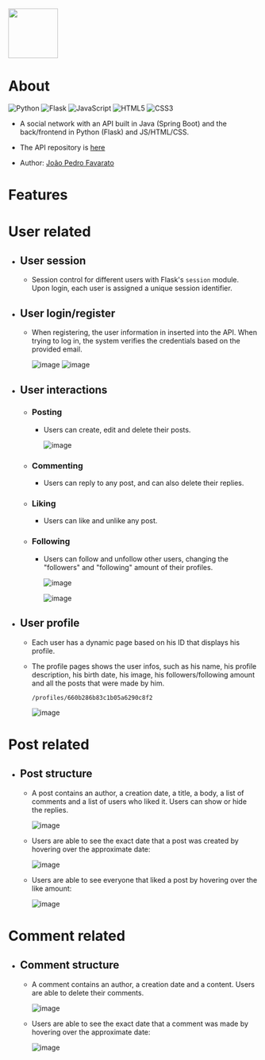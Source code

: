 # <img src="https://i.ibb.co/v4jzr3D/1710963331318.png" width="100"/>

# About
![Python](https://img.shields.io/badge/python-3670A0?style=for-the-badge&logo=python&logoColor=ffdd54) ![Flask](https://img.shields.io/badge/flask-%23000.svg?style=for-the-badge&logo=flask&logoColor=white) ![JavaScript](https://img.shields.io/badge/javascript-%23323330.svg?style=for-the-badge&logo=javascript&logoColor=%23F7DF1E) ![HTML5](https://img.shields.io/badge/html5-%23E34F26.svg?style=for-the-badge&logo=html5&logoColor=white) ![CSS3](https://img.shields.io/badge/css3-%231572B6.svg?style=for-the-badge&logo=css3&logoColor=white)
 
- A social network with an API built in Java (Spring Boot) and the back/frontend in Python (Flask) and JS/HTML/CSS.

- The API repository is <a href="https://github.com/docafavarato/linkupapi">here</a>

- Author: <a href="https://www.linkedin.com/in/favarato/">João Pedro Favarato</a>

# Features
# User related
- ## User session
  - Session control for different users with Flask's `session` module. Upon login, each user is assigned a unique session identifier.

- ## User login/register
  - When registering, the user information in inserted into the API. When trying to log in, the system verifies the credentials based on the provided email.

    ![image](https://github.com/docafavarato/linkUp/assets/98183878/1fb3f1e0-6701-4673-9961-1b0685339598)
    ![image](https://github.com/docafavarato/linkUp/assets/98183878/9255794a-4367-4ae0-a951-88a9dabbe24b)


- ## User interactions
    - ### Posting
        - Users can create, edit and delete their posts.

          ![image](https://github.com/docafavarato/linkUp/assets/98183878/7ce12039-d1a1-4229-bc81-e6ce673e11d4)

    - ### Commenting
        - Users can reply to any post, and can also delete their replies.
    - ### Liking
        - Users can like and unlike any post.
    - ### Following
        - Users can follow and unfollow other users, changing the "followers" and "following" amount of their profiles.

          ![image](https://github.com/docafavarato/linkUp/assets/98183878/8b3973ec-b20f-4bf0-93ae-f1955009a23a)

          ![image](https://github.com/docafavarato/linkUp/assets/98183878/7f9b0626-c878-4786-87b9-04298fbb971b)

- ## User profile
    - Each user has a dynamic page based on his ID that displays his profile.
    - The profile pages shows the user infos, such as his name, his profile description, his birth date, his image, his followers/following amount and all the posts that were made by him.

      `/profiles/660b286b83c1b05a6290c8f2`
      
      ![image](https://github.com/docafavarato/linkUp/assets/98183878/b65b18b9-246f-433e-94a5-35a253f67c24)
          
# Post related
- ## Post structure
    - A post contains an author, a creation date, a title, a body, a list of comments and a list of users who liked it. Users can show or hide the replies.
      
      ![image](https://github.com/docafavarato/linkUp/assets/98183878/9d54b1f4-b219-4b28-a5c9-86ea102745e2)

    - Users are able to see the exact date that a post was created by hovering over the approximate date:
      
      ![image](https://github.com/docafavarato/linkUp/assets/98183878/e678e122-3a03-44b2-a77f-8ba7b7056ff2)

    - Users are able to see everyone that liked a post by hovering over the like amount:

      ![image](https://github.com/docafavarato/linkUp/assets/98183878/f9255f16-7947-4d3b-a46c-d3e645f0ccb3)

# Comment related
- ## Comment structure
  - A comment contains an author, a creation date and a content. Users are able to delete their comments.

    ![image](https://github.com/docafavarato/linkUp/assets/98183878/ff658467-735e-49bb-9cb0-a775007e41f8)

  - Users are able to see the exact date that a comment was made by hovering over the approximate date:

    ![image](https://github.com/docafavarato/linkUp/assets/98183878/9099038a-91fa-478b-8e67-06a63b14146d)


      

